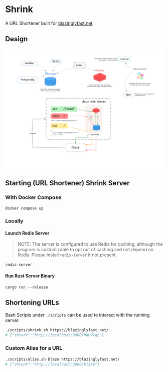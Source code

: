 # Shrink

A URL Shortener built for [blazinglyfast.net](https://blazinglyfast.net/).

## Design

![Architecture](./architecture.png)

## Starting (URL Shortener) Shrink Server

### With Docker Compose

```console
docker compose up
```

### Locally

#### Launch Redis Server

> NOTE: The server is configured to use Redis for caching, although the program
> is customizable to opt out of caching and not depend on Redis.
> Please install `redis-server` if not present.

```console
redis-server
```

#### Run Rust Server Binary

```console
cargo run --release
```

## Shortening URLs

Bash Scripts under `./scripts` can be used to interact with the running server.

```bash
./scripts/shrink.sh https://blazinglyfast.net/
# {"shrunk":"http://localhost:3000/hWU7Xgc"}
```

### Custom Alias for a URL

```bash
./scripts/alias.sh blaze https://blazinglyfast.net/
# {"shrunk":"http://localhost:3000/blaze"}
```
